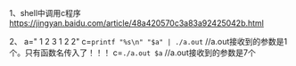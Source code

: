 1、shell中调用c程序
https://jingyan.baidu.com/article/48a420570c3a83a92425042b.html

2、
a="  1 2 3 1 2 2"
c=`printf "%s\n" "$a" | ./a.out`        //a.out接收到的参数是1个。只有函数名传入了！！！
c=`./a.out $a`                          //a.out接收到的参数是7个